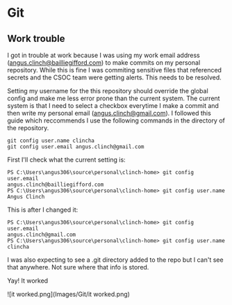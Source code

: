 # Git

## Work trouble

I got in trouble at work because I was using my work email address (angus.clinch@bailliegifford.com) to make commits on
my personal repository. While this is fine I was commiting sensitive files that referenced secrets and the CSOC team
were getting alerts. This needs to be resolved.

Setting my username for the this repository should override the global config and make me less error prone than the
current system. The current system is that I need to select a checkbox everytime I make a commit and then write my
personal email (angus.clinch@gmail.com). I followed this guide which reccommends I use the following commands in the
directory of the repository.

    git config user.name clincha
    git config user.email angus.clinch@gmail.com

First I'll check what the current setting is:

    PS C:\Users\angus306\source\personal\clinch-home> git config user.email
    angus.clinch@bailliegifford.com
    PS C:\Users\angus306\source\personal\clinch-home> git config user.name 
    Angus Clinch

This is after I changed it:

    PS C:\Users\angus306\source\personal\clinch-home> git config user.email
    angus.clinch@gmail.com
    PS C:\Users\angus306\source\personal\clinch-home> git config user.name
    clincha

I was also expecting to see a .git directory added to the repo but I can't see that anywhere. Not sure where that info
is stored.

Yay! It worked

![it worked.png](Images/Git/it worked.png)
